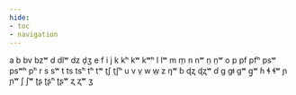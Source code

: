 ```yaml
---
hide:
- toc
- navigation
---
```

a
b
bv
bzʷ
d
dlʷ
dz
d̠ʒ
e
f
i
j
k
kʰ
kʷ
kʷʰ
l
lʷ
m
m̤
n
nʷ
n̤
n̤ʷ
o
p
pf
pfʰ
psʷ
psʷʰ
pʰ
r
s
sʷ
t
ts
tsʰ
tʰ
tʷ
t̠ʃ
t̠ʃʰ
u
v
v̤
w
w̤
z
ŋʷ
ɓ
ɖʐ
ɖʐʷ
ɗ
ɡ
ɡǂ
ɡʷ
ɡ̤ʷ
ɦ
ɬ
ɬʷ
ɲ
ɲʷ
ʃ
ʃʷ
ʈʂ
ʈʂʰ
ʈʂʷ
ʐ
ʐʷ
ʒ
